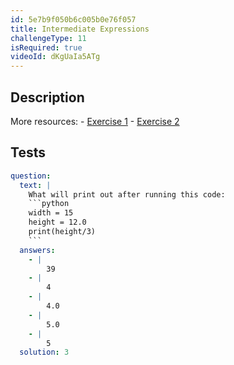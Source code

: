 ```yaml
---
id: 5e7b9f050b6c005b0e76f057
title: Intermediate Expressions
challengeType: 11
isRequired: true
videoId: dKgUaIa5ATg
---
```


## Description
<section id='description'>
More resources:
- <a href="https://youtu.be/t_4DPwsaGDY" target='_blank'>Exercise 1</a>
- <a href="https://youtu.be/wgkC8SxraAQ" target='_blank'>Exercise 2</a>
</section>

## Tests
<section id='tests'>

```yml
question:
  text: |
    What will print out after running this code:
    ```python
    width = 15
    height = 12.0
    print(height/3)
    ```
  answers:
    - |
        39
    - |
        4
    - |
        4.0
    - |
        5.0
    - |
        5
  solution: 3
```

</section>
